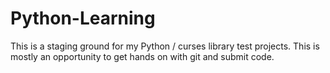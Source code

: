 # Python-Learning
This is a staging ground for my Python / curses library test projects.  This is mostly an opportunity to get hands on with git and submit code.
